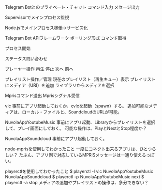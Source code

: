 
Telegram Botとのプライベート・チャット
コマンド入力
メセージ出力



Supervisorでメインプロセス監視

Node.jsでメインプロセス稼働→サービス化

Telegram Bot APIフレームワーク
ポーリング形式
コマンド取得

プロセス開始



ステータス問い合わせ


プレーヤー操作
再生
停止
次へ
前へ


プレイリスト操作／管理
現在のプレイリスト（再生キュー）表示
プレイリストにメディア（URI）を追加
ライブラリからメディアを選択

Mprisコマンド送出
Mprisシグナル受信



vlc
事前にアプリ起動しておくか、cvlcを起動（spawn）する。
追加可能なメディアは、ローカル・ファイルと、SoundcloudのURLが可能。

NuvolaAppYoutubeMusic
事前にアプリ起動、Libraryからプレイリストを選択して、プレイ画面にしておく。
可能な操作は、PlayとNextとStop程度か？


NuvolaAppSoundcloud
事前にアプリ起動しておく。


node-mprisを使用してわかったこと
一度にコネクト出来るアプリは、ひとつらしい？
たぶん、アプリ側で対応しているMPRISメッセージは一通り使えるっぽい。

playerctlを使用してわかったこと
$ playerctl -l
vlc
NuvolaAppYoutubeMusic
NuvolaAppSoundcloud
$ playerctl -p NuvolaAppYoutubeMusic next
$ playerctl -a stop
メディアの追加やプレイリストの操作は、多分できない？
